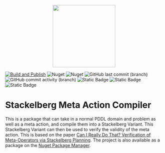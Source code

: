 <p align="center">
    <img src="https://github.com/kris701/Stackelberg.MetaAction.Compiler/assets/22596587/50aed7eb-2091-4425-8e48-359d3e1c84a9" width="200" height="200" />
</p>

[![Build and Publish](https://github.com/kris701/Stackelberg.MetaAction.Compiler/actions/workflows/dotnet-desktop.yml/badge.svg)](https://github.com/kris701/Stackelberg.MetaAction.Compiler/actions/workflows/dotnet-desktop.yml)
![Nuget](https://img.shields.io/nuget/v/Stackelberg.MetaAction.Compiler)
![Nuget](https://img.shields.io/nuget/dt/Stackelberg.MetaAction.Compiler)
![GitHub last commit (branch)](https://img.shields.io/github/last-commit/kris701/Stackelberg.MetaAction.Compiler/main)
![GitHub commit activity (branch)](https://img.shields.io/github/commit-activity/m/kris701/Stackelberg.MetaAction.Compiler)
![Static Badge](https://img.shields.io/badge/Platform-Windows-blue)
![Static Badge](https://img.shields.io/badge/Platform-Linux-blue)
![Static Badge](https://img.shields.io/badge/Framework-dotnet--7.0-green)

# Stackelberg Meta Action Compiler
This is a package that can take in a normal PDDL domain and problem as well as a meta action, and compile them into a Stackelberg Variant.
This Stackelberg Variant can then be used to verify the validity of the meta action.
This is based on the paper [Can I Really Do That? Verification of Meta-Operators via Stackelberg Planning](https://doi.org/10.24963/ijcai.2023/602).
The project is also available as a package on the [Nuget Package Manager](https://www.nuget.org/packages/Stackelberg.MetaAction.Compiler/).
